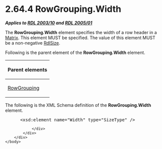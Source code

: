 <html dir="LTR" xmlns:mshelp="http://msdn.microsoft.com/mshelp" xmlns:ddue="http://ddue.schemas.microsoft.com/authoring/2003/5" xmlns:xlink="http://www.w3.org/1999/xlink" xmlns:tool="http://www.microsoft.com/tooltip">
    <head>
        <meta http-equiv="Content-Type" content="text/html; CHARSET=utf-8"></meta>
        <meta name="save" content="history"></meta>
        <title>2.64.4 RowGrouping.Width</title>
        <xml>
            <mshelp:toctitle title="2.64.4 RowGrouping.Width"></mshelp:toctitle>
            <mshelp:rltitle title="[MS-RDL]: RowGrouping.Width"></mshelp:rltitle>
            <mshelp:keyword index="A" term="947ed4b6-04dc-4676-98b7-b081f6dc317d"></mshelp:keyword>
            <mshelp:attr name="DCSext.ContentType" value="open specification"></mshelp:attr>
            <mshelp:attr name="AssetID" value="947ed4b6-04dc-4676-98b7-b081f6dc317d"></mshelp:attr>
            <mshelp:attr name="TopicType" value="kbRef"></mshelp:attr>
            <mshelp:attr name="DCSext.Title" value="[MS-RDL]: RowGrouping.Width" />
        </xml>
    </head>
    <body>
        <div id="header">
            <h1 class="heading">2.64.4 RowGrouping.Width</h1>
        </div>
        <div id="mainSection">
            <div id="mainBody">
                <div id="allHistory" class="saveHistory"></div>
                <div id="sectionSection0" class="section" name="collapseableSection">
                    

<p><b><i>Applies to </i></b><a href="a7e2ad00-07c8-4f6d-80ab-3ad55df7b233.html"><b><i>RDL 2003/10</i></b></a><b>
<i>and </i></b><a href="3ebe2912-4958-4832-b391-cad1f5e13338.html"><b><i>RDL 2005/01</i></b></a></p>

<p>The <b>RowGrouping.Width</b> element specifies the width of
a row header in a <a href="25419c0a-c7c6-43d7-8ca5-1af842666dcb.html">Matrix</a>.
This element MUST be specified. The value of this element MUST be a
non-negative <a href="b40c092e-4fe5-4f7b-a0bf-c98df1361c90.html">RdlSize</a>.</p>

<p>Following is the parent element of the <b>RowGrouping.Width</b>
element.</p>

<table>
 <thead>
  <tr>
   <th>
   <p>Parent elements</p>
   </th>
  </tr>
 </thead>
 <tr>
  <td>
  <p><a href="b5d38fa6-6490-4b26-8e9d-dcd9571a6378.html">RowGrouping</a></p>
  </td>
 </tr>
</table>

<p>The following is the XML Schema definition of the <b>RowGrouping.Width</b>
element.</p>

<dl>
<dd>
<div><pre> &lt;xsd:element name=&quot;Width&quot; type=&quot;SizeType&quot; /&gt;
</pre></div>
</dd></dl>


                </div>
            </div>
        </div>
    </body>
</html>